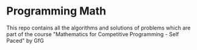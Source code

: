 # Programming Math

This repo contains all the algorithms and solutions
of problems which are part of the course "Mathematics
for Competitive Programming - Self Paced" by GfG